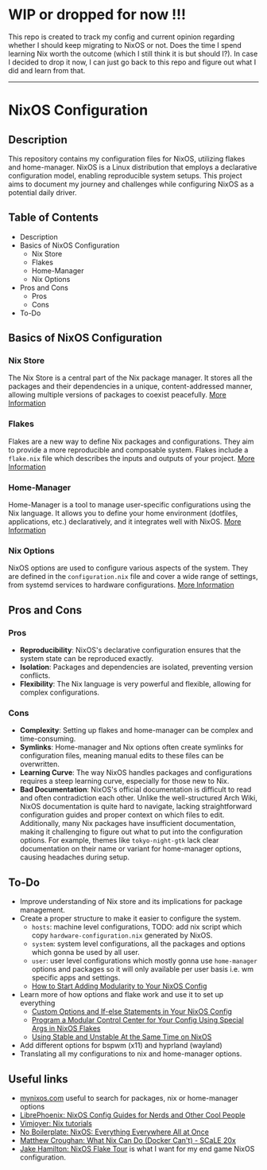 # WIP or dropped for now !!!

This repo is created to track my config and current opinion regarding whether I should keep migrating to NixOS or not. Does the time I spend learning Nix worth the outcome (which I still think it is but should I?). In case I decided to drop it now, I can just go back to this repo and figure out what I did and learn from that.

---

# NixOS Configuration

## Description

This repository contains my configuration files for NixOS, utilizing flakes and home-manager. NixOS is a Linux distribution that employs a declarative configuration model, enabling reproducible system setups. This project aims to document my journey and challenges while configuring NixOS as a potential daily driver.

## Table of Contents

- Description
- Basics of NixOS Configuration
  - Nix Store
  - Flakes
  - Home-Manager
  - Nix Options
- Pros and Cons
  - Pros
  - Cons
- To-Do

## Basics of NixOS Configuration

### Nix Store

The Nix Store is a central part of the Nix package manager. It stores all the packages and their dependencies in a unique, content-addressed manner, allowing multiple versions of packages to coexist peacefully. [More Information](https://nixos.org/manual/nix/stable/#chap-stores)

### Flakes

Flakes are a new way to define Nix packages and configurations. They aim to provide a more reproducible and composable system. Flakes include a `flake.nix` file which describes the inputs and outputs of your project. [More Information](https://nixos.wiki/wiki/Flakes)

### Home-Manager

Home-Manager is a tool to manage user-specific configurations using the Nix language. It allows you to define your home environment (dotfiles, applications, etc.) declaratively, and it integrates well with NixOS. [More Information](https://nix-community.github.io/home-manager/)

### Nix Options

NixOS options are used to configure various aspects of the system. They are defined in the `configuration.nix` file and cover a wide range of settings, from systemd services to hardware configurations. [More Information](https://nixos.org/manual/nixos/stable/#sec-configuration)

## Pros and Cons

### Pros

- **Reproducibility**: NixOS's declarative configuration ensures that the system state can be reproduced exactly.
- **Isolation**: Packages and dependencies are isolated, preventing version conflicts.
- **Flexibility**: The Nix language is very powerful and flexible, allowing for complex configurations.

### Cons

- **Complexity**: Setting up flakes and home-manager can be complex and time-consuming.
- **Symlinks**: Home-manager and Nix options often create symlinks for configuration files, meaning manual edits to these files can be overwritten.
- **Learning Curve**: The way NixOS handles packages and configurations requires a steep learning curve, especially for those new to Nix.
- **Bad Documentation**: NixOS's official documentation is difficult to read and often contradiction each other. Unlike the well-structured Arch Wiki, NixOS documentation is quite hard to navigate, lacking straightforward configuration guides and proper context on which files to edit. Additionally, many Nix packages have insufficient documentation, making it challenging to figure out what to put into the configuration options. For example, themes like `tokyo-night-gtk` lack clear documentation on their name or variant for home-manager options, causing headaches during setup.

## To-Do

- Improve understanding of Nix store and its implications for package management.
- Create a proper structure to make it easier to configure the system.
  - `hosts`: machine level configurations, TODO: add nix script which copy `hardware-configuration.nix` generated by NixOS.
  - `system`: system level configurations, all the packages and options which gonna be used by all user.
  - `user`: user level configurations which mostly gonna use `home-manager` options and packages so it will only available per user basis i.e. wm specific apps and settings.
  - [How to Start Adding Modularity to Your NixOS Config](https://www.youtube.com/watch?v=bV3hfalcSKs)
- Learn more of how options and flake work and use it to set up everything
  - [Custom Options and If-else Statements in Your NixOS Config](https://www.youtube.com/watch?v=Qull6TMQm4Q)
  - [Program a Modular Control Center for Your Config Using Special Args in NixOS Flakes](https://www.youtube.com/watch?v=H_Qct7TVB6o)
  - [Using Stable and Unstable At the Same Time on NixOS](https://www.youtube.com/watch?v=hlytf6Uxf4E)
- Add different options for bspwm (x11) and hyprland (wayland)
- Translating all my configurations to nix and home-manager options.

## Useful links

- [mynixos.com](https://mynixos.com/) useful to search for packages, nix or home-manager options
- [LibrePhoenix: NixOS Config Guides for Nerds and Other Cool People](https://www.youtube.com/playlist?list=PL_WcXIXdDWWpuypAEKzZF2b5PijTluxRG)
- [Vimjoyer: Nix tutorials](https://www.youtube.com/playlist?list=PLko9chwSoP-15ZtZxu64k_CuTzXrFpxPE)
- [No Boilerplate: NixOS: Everything Everywhere All at Once](https://www.youtube.com/watch?v=CwfKlX3rA6E)
- [Matthew Croughan: What Nix Can Do (Docker Can't) - SCaLE 20x](https://www.youtube.com/watch?v=6Le0IbPRzOE)
- [Jake Hamilton: NixOS Flake Tour](https://www.youtube.com/watch?v=ARjAsEJ9WVY) is what I want for my end game NixOS configuration.